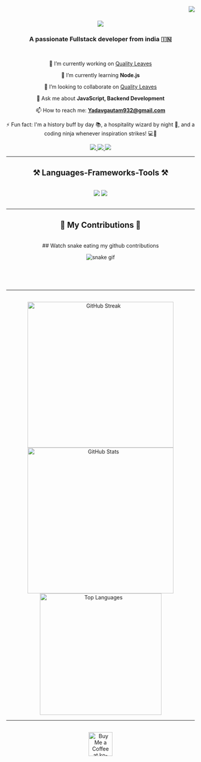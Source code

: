 <img align="right" src="https://visitor-badge.laobi.icu/badge?page_id=gautamyadavasam.gautamyadavasam" />

<h1 align="center">
    <img src="https://readme-typing-svg.herokuapp.com/?font=Righteous&size=35&center=true&vCenter=true&width=500&height=70&duration=4000&lines=Hi+There!+👋;+I'm+Gautam+yadav!;" />
</h1>

<h3 align="center">A passionate Fullstack developer from india 🇮🇳</h3>

<br/>

<div align="center">

   🔭 I’m currently working on [Quality Leaves](https://github.com/gautamyadavasam/QUALITY-LEAVE)
   
   🌱 I’m currently learning **Node.js**
   
   👯 I’m looking to collaborate on [Quality Leaves](https://github.com/gautamyadavasam/QUALITY-LEAVE)
   
   💬 Ask me about **JavaScript, Backend Development**
   
   📫 How to reach me: **Yadavgautam932@gmail.com**
   
   ⚡ Fun fact: I'm a history buff by day 📚, a hospitality wizard by night 🏨, and a coding ninja whenever inspiration strikes! 💻🌟

 </div>
 
<div align="center"> 
  <a href="yadavgautam932@gmail.com">
    <img src="https://img.shields.io/badge/Gmail-333333?style=for-the-badge&logo=gmail&logoColor=red" />
  </a>
  <a href="https://twitter.com/dekchit" target="_blank">
    <img src="https://img.shields.io/badge/LinkedIn-0077B5?style=for-the-badge&logo=linkedin&logoColor=white" target="_blank" />
  </a>
  <a href="https://github.com/gautamyadavasam" target="_blank">
     <img src="https://img.shields.io/badge/Portfolio-FF5722?style=for-the-badge&logo=todoist&logoColor=white" target="_blank" /> <!-- sqlite, safari, google-chrome are other good icon options -->
  </a>
</div>

 <hr/>
 
<h2 align="center">⚒️ Languages-Frameworks-Tools ⚒️</h2>
<br/>
<div align="center">
    <img src="https://skillicons.dev/icons?i=react,bootstrap,mui,html,css,vscode,github,figma,tailwind,git,r" />
    <img src="https://skillicons.dev/icons?i=nodejs,python,javascript,typescript,express,firebase,mongodb,c,java,nextjs,mysql,flask" /><br>
</div>

<br/>
<hr/>

<div align="center">
  <h2>🐍 My Contributions 🐍</h2>
  <br> 
## Watch snake eating my github contributions 

![snake gif](https://github.com/gautamyadavasam/gautamyadavasam/blob/output/github-contribution-grid-snake.svg)
  
  <br/><br/><br/>
</div>

<hr/>


<div align="center">
  <br>
    
<div align="center">
  <img width=390 src="https://github-readme-streak-stats.herokuapp.com/?user=gautamyadavasam&theme=react&border_radius=10" alt="GitHub Streak" />
  <img width=390 src="https://github-readme-stats.vercel.app/api?username=gautamyadavasam&show_icons=true&locale=en&theme=react&border_radius=10" alt="GitHub Stats" />
<br>

<img width=325 align="center" src="https://github-readme-stats.vercel.app/api/top-langs?username=gautamyadavasam&show_icons=true&locale=en&layout=compact&theme=react&border_radius=10size_weight=0.5&count_weight=0.5&exclude_repo=github-readme-stats" alt="Top Languages" />
</div>




<hr/>

<br/>

<div align="center">
<a href='https://ko-fi.com/V7V4RAK9C' target='_blank'><img height='64' style='border:0px;height:64px;' src='https://storage.ko-fi.com/cdn/kofi1.png?v=3' border='0' alt='Buy Me a Coffee at ko-fi.com' /></a>
</div>

<br/>

